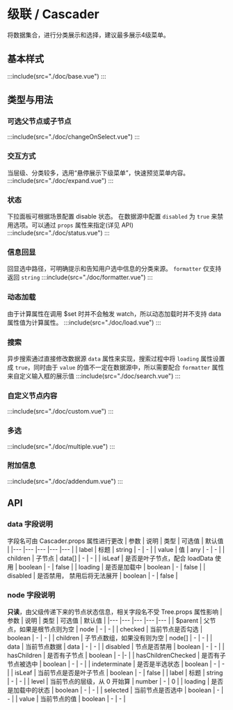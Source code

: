 # 级联 / Cascader
将数据集合，进行分类展示和选择，建议最多展示4级菜单。

## 基本样式
:::include(src="./doc/base.vue")
:::

## 类型与用法
### 可选父节点或子节点
:::include(src="./doc/changeOnSelect.vue")
:::

### 交互方式
当层级、分类较多，选用“悬停展示下级菜单”，快速预览菜单内容。
:::include(src="./doc/expand.vue")
:::

### 状态
下拉面板可根据场景配置 disable 状态。
在数据源中配置 `disabled` 为 `true` 来禁用选项。可以通过 `props` 属性来指定(详见 API)
:::include(src="./doc/status.vue")
:::

### 信息回显
回显选中路径，可明确提示和告知用户选中信息的分类来源。
`formatter` 仅支持返回 `string`
:::include(src="./doc/formatter.vue")
:::

### 动态加载
由于计算属性在调用 $set 时并不会触发 watch，所以动态加载时并不支持 data 属性值为计算属性。
:::include(src="./doc/load.vue")
:::

### 搜索
异步搜索通过直接修改数据源 `data` 属性来实现，搜索过程中将 `loading` 属性设置成 `true`，同时由于 `value` 的值不一定在数据源中，所以需要配合 `formatter` 属性来自定义输入框的展示值
:::include(src="./doc/search.vue")
:::

### 自定义节点内容
:::include(src="./doc/custom.vue")
:::

### 多选
:::include(src="./doc/multiple.vue")
:::

### 附加信息
:::include(src="./doc/addendum.vue")
:::

## API
<api-doc name="Cascader" :doc="require('./api.json')"></api-doc>

### data 字段说明
字段名可由 Cascader.props 属性进行更改
| 参数 | 说明 | 类型 | 可选值 | 默认值 |
|--- |--- |--- |--- |--- |
| label | 标题 | string | - | - |
| value | 值 | any | - | - |
| children | 子节点 | data[] | - | - |
| isLeaf | 是否是叶子节点，配合 loadData 使用 | boolean | - | false |
| loading | 是否是加载中 | boolean | - | false |
| disabled | 是否禁用， 禁用后将无法展开 | boolean | - | false |

### node 字段说明
**只读**，由父级传递下来的节点状态信息，相关字段名不受 Tree.props 属性影响
| 参数 | 说明 | 类型 | 可选值 | 默认值 |
|--- |--- |--- |--- |--- |
| $parent | 父节点，如果是根节点则为空 | node | - | - |
| checked | 当前节点是否勾选 | boolean | - | - |
| children | 子节点数组，如果没有则为空 | node[] | - | - |
| data | 当前节点数据 | data | - | - |
| disabled | 节点是否禁用 | boolean | - | - |
| hasChildren | 是否有子节点 | boolean | - |- |
| hasChildrenChecked | 是否有子节点被选中 | boolean | - | - |
| indeterminate | 是否是半选状态 | boolean | - | - |
| isLeaf | 当前节点是否是叶子节点 | boolean | - | false |
| label | 标题 | string | - | - |
| level | 当前节点的层级，从 0 开始算 | number | - | 0 |
| loading | 是否是加载中的状态	| boolean | - | - |
| selected | 当前节点是否选中 | boolean | - | - |
| value | 当前节点的值 | boolean | - | - |

<!-- ### ScopeSlots
| name | 说明 |
|--- |--- |
| maxTagPlaceholder | 隐藏 tag 时显示的内容，参数为 omittedValues(隐藏的 tag 项) -->
